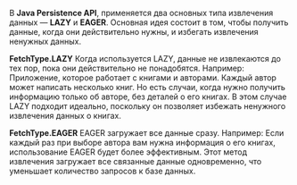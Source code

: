 В **Java Persistence API**, применяется два основных типа извлечения данных — **LAZY** и **EAGER**. 
Основная идея состоит в том, чтобы получить данные, когда они действительно нужны, и избегать извлечения ненужных данных.

**FetchType.LAZY**
	Когда используется LAZY, данные не извлекаются до тех пор, пока они действительно не понадобятся. 
	Например:
		Приложение, которое работает с книгами и авторами. Каждый автор может написать несколько книг. Но есть случаи, когда нужно получить информацию только об авторе, без деталей о его книгах. В этом случае LAZY подходит идеально, поскольку он позволяет избежать ненужного извлечения данных о книгах.

**FetchType.EAGER**
	EAGER загружает все данные сразу. 
	Например:
		Если каждый раз при выборе автора вам нужна информация о его книгах, использование EAGER будет более эффективным. Этот метод извлечения загружает все связанные данные одновременно, что уменьшает количество запросов к базе данных.